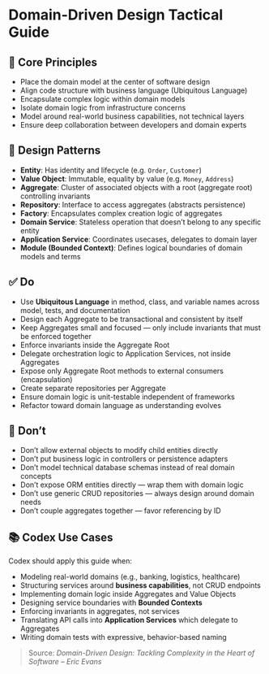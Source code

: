 # Domain-Driven Design Tactical Guide

## 🔁 Core Principles
- Place the domain model at the center of software design
- Align code structure with business language (Ubiquitous Language)
- Encapsulate complex logic within domain models
- Isolate domain logic from infrastructure concerns
- Model around real-world business capabilities, not technical layers
- Ensure deep collaboration between developers and domain experts

## 🧩 Design Patterns
- **Entity**: Has identity and lifecycle (e.g. `Order`, `Customer`)
- **Value Object**: Immutable, equality by value (e.g. `Money`, `Address`)
- **Aggregate**: Cluster of associated objects with a root (aggregate root) controlling invariants
- **Repository**: Interface to access aggregates (abstracts persistence)
- **Factory**: Encapsulates complex creation logic of aggregates
- **Domain Service**: Stateless operation that doesn’t belong to any specific entity
- **Application Service**: Coordinates usecases, delegates to domain layer
- **Module (Bounded Context)**: Defines logical boundaries of domain models and terms

## ✅ Do
- Use **Ubiquitous Language** in method, class, and variable names across model, tests, and documentation
- Design each Aggregate to be transactional and consistent by itself
- Keep Aggregates small and focused — only include invariants that must be enforced together
- Enforce invariants inside the Aggregate Root
- Delegate orchestration logic to Application Services, not inside Aggregates
- Expose only Aggregate Root methods to external consumers (encapsulation)
- Create separate repositories per Aggregate
- Ensure domain logic is unit-testable independent of frameworks
- Refactor toward domain language as understanding evolves

## 🚫 Don’t
- Don’t allow external objects to modify child entities directly
- Don’t put business logic in controllers or persistence adapters
- Don’t model technical database schemas instead of real domain concepts
- Don’t expose ORM entities directly — wrap them with domain logic
- Don’t use generic CRUD repositories — always design around domain needs
- Don’t couple aggregates together — favor referencing by ID

## 📚 Codex Use Cases
Codex should apply this guide when:
- Modeling real-world domains (e.g., banking, logistics, healthcare)
- Structuring services around **business capabilities**, not CRUD endpoints
- Implementing domain logic inside Aggregates and Value Objects
- Designing service boundaries with **Bounded Contexts**
- Enforcing invariants in aggregates, not services
- Translating API calls into **Application Services** which delegate to Aggregates
- Writing domain tests with expressive, behavior-based naming

> Source: *Domain-Driven Design: Tackling Complexity in the Heart of Software – Eric Evans*
